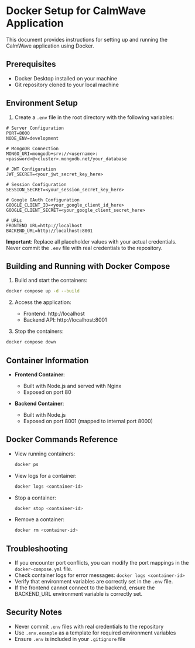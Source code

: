 # Docker Setup for CalmWave Application

This document provides instructions for setting up and running the CalmWave application using Docker.

## Prerequisites

- Docker Desktop installed on your machine
- Git repository cloned to your local machine

## Environment Setup

1. Create a `.env` file in the root directory with the following variables:

```
# Server Configuration
PORT=8000
NODE_ENV=development

# MongoDB Connection
MONGO_URI=mongodb+srv://<username>:<password>@<cluster>.mongodb.net/your_database

# JWT Configuration
JWT_SECRET=<your_jwt_secret_key_here>

# Session Configuration
SESSION_SECRET=<your_session_secret_key_here>

# Google OAuth Configuration
GOOGLE_CLIENT_ID=<your_google_client_id_here>
GOOGLE_CLIENT_SECRET=<your_google_client_secret_here>

# URLs
FRONTEND_URL=http://localhost
BACKEND_URL=http://localhost:8001
```

**Important**: Replace all placeholder values with your actual credentials. Never commit the `.env` file with real credentials to the repository.

## Building and Running with Docker Compose

1. Build and start the containers:

```bash
docker compose up -d --build
```

2. Access the application:
   - Frontend: http://localhost
   - Backend API: http://localhost:8001

3. Stop the containers:

```bash
docker compose down
```

## Container Information

- **Frontend Container**: 
  - Built with Node.js and served with Nginx
  - Exposed on port 80

- **Backend Container**:
  - Built with Node.js
  - Exposed on port 8001 (mapped to internal port 8000)

## Docker Commands Reference

- View running containers:
  ```bash
  docker ps
  ```

- View logs for a container:
  ```bash
  docker logs <container-id>
  ```

- Stop a container:
  ```bash
  docker stop <container-id>
  ```

- Remove a container:
  ```bash
  docker rm <container-id>
  ```

## Troubleshooting

- If you encounter port conflicts, you can modify the port mappings in the `docker-compose.yml` file.
- Check container logs for error messages: `docker logs <container-id>`
- Verify that environment variables are correctly set in the `.env` file.
- If the frontend cannot connect to the backend, ensure the BACKEND_URL environment variable is correctly set.

## Security Notes

- Never commit `.env` files with real credentials to the repository
- Use `.env.example` as a template for required environment variables
- Ensure `.env` is included in your `.gitignore` file